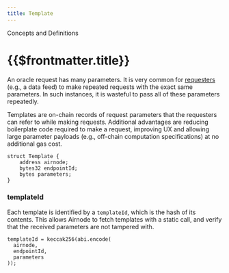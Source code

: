 ```yaml
---
title: Template
---
```


<TitleSpan>Concepts and Definitions</TitleSpan>

# {{$frontmatter.title}}

<!--TocHeader />
<TOC class="table-of-contents" :include-level="[2,3]" /-->

An oracle request has many parameters. It is very common for
[requesters](requester.md) (e.g., a data feed) to make repeated requests with
the exact same parameters. In such instances, it is wasteful to pass all of
these parameters repeatedly.

Templates are on-chain records of request parameters that the requesters can
refer to while making requests. Additional advantages are reducing boilerplate
code required to make a request, improving UX and allowing large parameter
payloads (e.g., off-chain computation specifications) at no additional gas cost.

```solidity
struct Template {
    address airnode;
    bytes32 endpointId;
    bytes parameters;
}
```

### templateId

Each template is identified by a `templateId`, which is the hash of its
contents. This allows Airnode to fetch templates with a static call, and verify
that the received parameters are not tampered with.

```solidity
templateId = keccak256(abi.encode(
  airnode,
  endpointId,
  parameters
));
```
